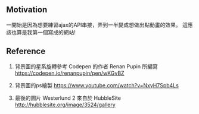 ﻿## Motivation
一開始是因為想要練習ajax的API串接，弄到一半變成想做出點動畫的效果。 這應該也算是我第一個寫成的網站!

## Reference

1. 背景圖的星系旋轉參考 Codepen 的作者 Renan Pupin 所編寫
https://codepen.io/renanpupin/pen/wKGvBZ

2. 背景圖的ps繪製
https://www.youtube.com/watch?v=NxyH7Spb4Ls

3. 最後的圖片 Westerlund 2 來自於 HubbleSite
http://hubblesite.org/image/3524/gallery
